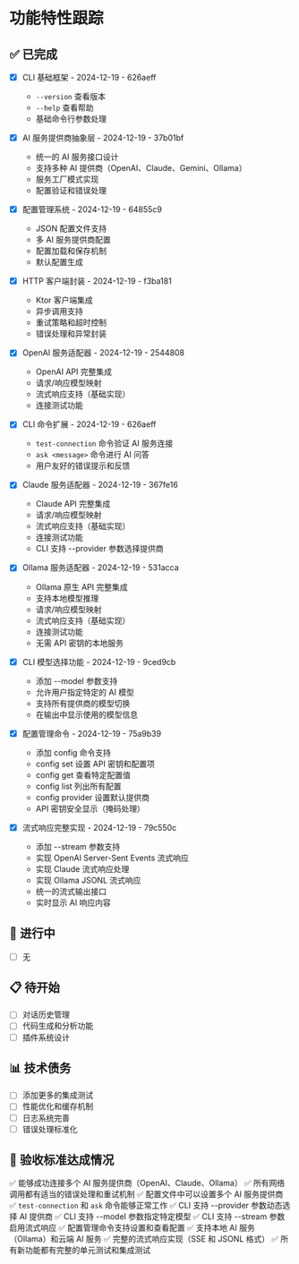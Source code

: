 # 功能特性跟踪

## ✅ 已完成
- [x] CLI 基础框架 - 2024-12-19 - 626aeff
  - `--version` 查看版本
  - `--help` 查看帮助
  - 基础命令行参数处理

- [x] AI 服务提供商抽象层 - 2024-12-19 - 37b01bf
  - 统一的 AI 服务接口设计
  - 支持多种 AI 提供商（OpenAI、Claude、Gemini、Ollama）
  - 服务工厂模式实现
  - 配置验证和错误处理

- [x] 配置管理系统 - 2024-12-19 - 64855c9
  - JSON 配置文件支持
  - 多 AI 服务提供商配置
  - 配置加载和保存机制
  - 默认配置生成

- [x] HTTP 客户端封装 - 2024-12-19 - f3ba181
  - Ktor 客户端集成
  - 异步调用支持
  - 重试策略和超时控制
  - 错误处理和异常封装

- [x] OpenAI 服务适配器 - 2024-12-19 - 2544808
  - OpenAI API 完整集成
  - 请求/响应模型映射
  - 流式响应支持（基础实现）
  - 连接测试功能

- [x] CLI 命令扩展 - 2024-12-19 - 626aeff
  - `test-connection` 命令验证 AI 服务连接
  - `ask <message>` 命令进行 AI 问答
  - 用户友好的错误提示和反馈

- [x] Claude 服务适配器 - 2024-12-19 - 367fe16
  - Claude API 完整集成
  - 请求/响应模型映射
  - 流式响应支持（基础实现）
  - 连接测试功能
  - CLI 支持 --provider 参数选择提供商

- [x] Ollama 服务适配器 - 2024-12-19 - 531acca
  - Ollama 原生 API 完整集成
  - 支持本地模型推理
  - 请求/响应模型映射
  - 流式响应支持（基础实现）
  - 连接测试功能
  - 无需 API 密钥的本地服务

- [x] CLI 模型选择功能 - 2024-12-19 - 9ced9cb
  - 添加 --model 参数支持
  - 允许用户指定特定的 AI 模型
  - 支持所有提供商的模型切换
  - 在输出中显示使用的模型信息

- [x] 配置管理命令 - 2024-12-19 - 75a9b39
  - 添加 config 命令支持
  - config set 设置 API 密钥和配置项
  - config get 查看特定配置值
  - config list 列出所有配置
  - config provider 设置默认提供商
  - API 密钥安全显示（掩码处理）

- [x] 流式响应完整实现 - 2024-12-19 - 79c550c
  - 添加 --stream 参数支持
  - 实现 OpenAI Server-Sent Events 流式响应
  - 实现 Claude 流式响应处理
  - 实现 Ollama JSONL 流式响应
  - 统一的流式输出接口
  - 实时显示 AI 响应内容

## 🚧 进行中
- [ ] 无

## 📋 待开始
- [ ] 对话历史管理
- [ ] 代码生成和分析功能
- [ ] 插件系统设计

## 📊 技术债务
- [ ] 添加更多的集成测试
- [ ] 性能优化和缓存机制
- [ ] 日志系统完善
- [ ] 错误处理标准化

## 🎯 验收标准达成情况
✅ 能够成功连接多个 AI 服务提供商（OpenAI、Claude、Ollama）
✅ 所有网络调用都有适当的错误处理和重试机制
✅ 配置文件中可以设置多个 AI 服务提供商
✅ `test-connection` 和 `ask` 命令能够正常工作
✅ CLI 支持 --provider 参数动态选择 AI 提供商
✅ CLI 支持 --model 参数指定特定模型
✅ CLI 支持 --stream 参数启用流式响应
✅ 配置管理命令支持设置和查看配置
✅ 支持本地 AI 服务（Ollama）和云端 AI 服务
✅ 完整的流式响应实现（SSE 和 JSONL 格式）
✅ 所有新功能都有完整的单元测试和集成测试